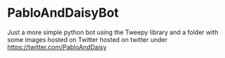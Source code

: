# PabloAndDaisyBot
Just a more simple python bot using the Tweepy library and a folder with some images hosted on Twitter
hosted on twitter under https://twitter.com/PabloAndDaisy
